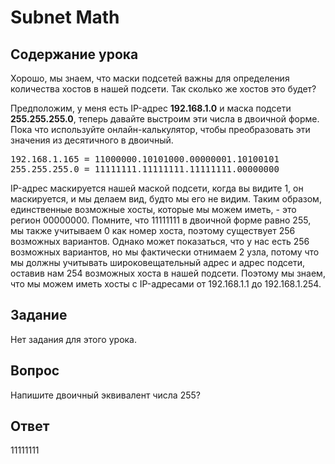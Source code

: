 # Subnet Math

## Содержание урока

Хорошо, мы знаем, что маски подсетей важны для определения количества хостов в нашей подсети. Так сколько же хостов это будет?

Предположим, у меня есть IP-адрес <b>192.168.1.0</b> и маска подсети <b>255.255.255.0</b>, теперь давайте выстроим эти числа в двоичной форме. Пока что используйте онлайн-калькулятор, чтобы преобразовать эти значения из десятичного в двоичный.

<pre>
192.168.1.165 = 11000000.10101000.00000001.10100101
255.255.255.0 = 11111111.11111111.11111111.00000000
</pre>

IP-адрес маскируется нашей маской подсети, когда вы видите 1, он маскируется, и мы делаем вид, будто мы его не видим. Таким образом, единственные возможные хосты, которые мы можем иметь, - это регион 00000000. Помните, что 11111111 в двоичной форме равно 255, мы также учитываем 0 как номер хоста, поэтому существует 256 возможных вариантов. Однако может показаться, что у нас есть 256 возможных вариантов, но мы фактически отнимаем 2 узла, потому что мы должны учитывать широковещательный адрес и адрес подсети, оставив нам 254 возможных хоста в нашей подсети. Поэтому мы знаем, что мы можем иметь хосты с IP-адресами от 192.168.1.1 до 192.168.1.254.

## Задание

Нет задания для этого урока.

## Вопрос

Напишите двоичный эквивалент числа 255?

## Ответ

11111111
